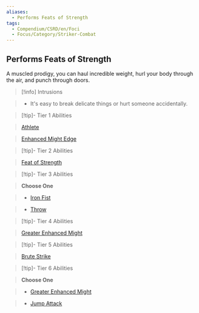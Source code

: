 ```yaml
---
aliases:
  - Performs Feats of Strength
tags:
  - Compendium/CSRD/en/Foci
  - Focus/Category/Striker-Combat
---
```

  
    
## Performs Feats of Strength    
A muscled prodigy, you can haul incredible weight, hurl your body through the air, and punch through doors.    
  
>[!info] Intrusions    
>- It's easy to break delicate things or hurt someone accidentally.    
  
  
>[!tip]- Tier 1 Abilities    
> [Athlete](Athlete.md)    
> [Enhanced Might Edge](Enhanced-Might-Edge.md)    
  
  
>[!tip]- Tier 2 Abilities    
> [Feat of Strength](Feat-of-Strength.md)    
  
  
>[!tip]- Tier 3 Abilities    
> **Choose One**    
>- [Iron Fist](Iron-Fist.md)    
>- [Throw](Throw.md)    
  
  
>[!tip]- Tier 4 Abilities    
> [Greater Enhanced Might](Greater-Enhanced-Might.md)    
  
  
>[!tip]- Tier 5 Abilities    
> [Brute Strike](Brute-Strike.md)    
  
  
>[!tip]- Tier 6 Abilities    
> **Choose One**    
>- [Greater Enhanced Might](Greater-Enhanced-Might.md)    
>- [Jump Attack](Jump-Attack.md)